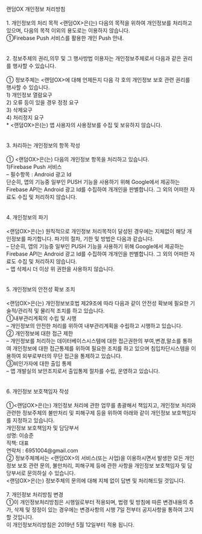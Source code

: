 <!DOCTYPE html>
<html>

<head>
<meta charset="utf-8">

</head>

<body>
랜덤OX 개인정보 처리방침</br>
</br>
1. 개인정보의 처리 목적 &lt;랜덤OX&gt;은(는) 다음의 목적을 위하여 개인정보를 처리하고 있으며, 다음의 목적 이외의 용도로는 이용하지 않습니다.</br>
①Firebase Push 서비스를 활용한 개인 Push 안내.</br>
</br>
</br>
2. 정보주체의 권리,의무 및 그 행사방법 이용자는 개인정보주체로서 다음과 같은 권리를 행사할 수 있습니다.</br>
</br>
① 정보주체는 &lt;랜덤OX&gt;에 대해 언제든지 다음 각 호의 개인정보 보호 관련 권리를 행사할 수 있습니다.</br>
1) 개인정보 열람요구</br>
2) 오류 등이 있을 경우 정정 요구</br>
3) 삭제요구</br>
4) 처리정지 요구</br>
* &lt;랜덤OX&gt;은(는) 앱 사용자의 사용정보를 수집 및 보유하지 않습니다.</br>
</br>
</br>
3. 처리하는 개인정보의 항목 작성</br>
</br>
① &lt;랜덤OX&gt;은(는) 다음의 개인정보 항목을 처리하고 있습니다.</br>
1)Firebase Push 서비스</br>
– 필수항목 : Android 광고 Id </br>
단순히, 앱의 기능중 일부인 PUSH 기능을 사용하기 위해 Google에서 제공하는 Firebase API는 Android 광고 Id를 수집하여 개개인을 판별합니다. 그 외의 어떠한 자료도 수집 및 처리하지 않습니다.</br>
</br>
</br>
4. 개인정보의 파기 </br>
</br>
&lt;랜덤OX&gt;은(는) 원칙적으로 개인정보 처리목적이 달성된 경우에는 지체없이 해당 개인정보를 파기합니다. 파기의 절차, 기한 및 방법은 다음과 같습니다.</br>
– 단순히, 앱의 기능중 일부인 PUSH 기능을 사용하기 위해 Google에서 제공하는 Firebase API는 Android 광고 Id를 수집하여 개개인을 판별합니다. 그 외의 어떠한 자료도 수집 및 처리하지 않습니다.</br>
– 앱 삭제시 더 이상 위 권한을 사용하지 않습니다. </br>
</br>
</br>
5. 개인정보의 안전성 확보 조치</br>
</br>
&lt;랜덤OX&gt;은(는) 개인정보보호법 제29조에 따라 다음과 같이 안전성 확보에 필요한 기술적/관리적 및 물리적 조치를 하고 있습니다.</br>
①내부관리계획의 수립 및 시행</br>
– 개인정보의 안전한 처리를 위하여 내부관리계획을 수립하고 시행하고 있습니다.</br>
② 개인정보에 대한 접근 제한</br>
– 개인정보를 처리하는 데이터베이스시스템에 대한 접근권한의 부여,변경,말소를 통하여 개인정보에 대한 접근통제를 위하여 필요한 조치를 하고 있으며 침입차단시스템을 이용하여 외부로부터의 무단 접근을 통제하고 있습니다.</br>
③비인가자에 대한 출입 통제</br>
– 앱 개발실의 보안조치로서 출입통제 절차를 수립, 운영하고 있습니다.</br>
</br>
</br>
6. 개인정보 보호책임자 작성</br>
</br>
①&lt;랜덤OX&gt;은(는) 개인정보 처리에 관한 업무를 총괄해서 책임지고, 개인정보 처리와 관련한 정보주체의 불만처리 및 피해구제 등을 위하여 아래와 같이 개인정보 보호책임자를 지정하고 있습니다.</br>
개인정보 보호책임자 및 담당부서</br>
성명: 이승준</br>
직책: 대표</br>
연락처 : 6951004@gmail.com</br>
② 정보주체께서는 &lt;랜덤OX&gt;의 서비스(또는 사업)을 이용하시면서 발생한 모든 개인정보 보호 관련 문의, 불만처리, 피해구제 등에 관한 사항을 개인정보 보호책임자 및 담당부서로 문의하실 수 있습니다. </br>
&lt;랜덤OX&gt;은(는) 정보주체의 문의에 대해 지체 없이 답변 및 처리해드릴 것입니다.</br>
</br>
7. 개인정보 처리방침 변경</br>
①이 개인정보처리방침은 시행일로부터 적용되며, 법령 및 방침에 따른 변경내용의 추가, 삭제 및 정정이 있는 경우에는 변경사항의 시행 7일 전부터 공지사항을 통하여 고지할 것입니다.</br>
이 개인정보처리방침은 2019년 5월 12일부터 적용 됩니다.</br>
</br>
</body>

</html>
